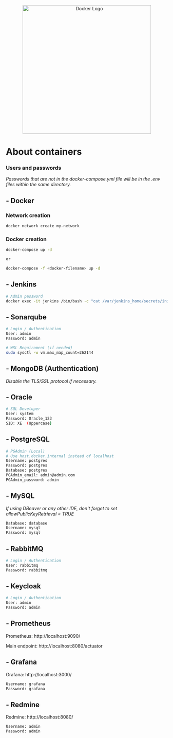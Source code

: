 <p align="center">
  <img src="https://i.imgur.com/z6SRxKv.jpg" width="400" alt="Docker Logo" />
</p>

# About  containers

### Users and passwords

<em>Passwords that are not in the docker-compose.yml file will be in the .env files within the same directory.</em>

## - Docker

### Network creation

```bash
docker network create my-network
```

### Docker creation

```bash
docker-compose up -d

or

docker-compose -f <docker-filename> up -d
```

## - Jenkins

```bash
# Admin password
docker exec -it jenkins /bin/bash -c "cat /var/jenkins_home/secrets/initialAdminPassword"
```

## - Sonarqube

```bash
# Login / Authentication
User: admin
Password: admin

# WSL Requirement (if needed)
sudo sysctl -w vm.max_map_count=262144
```

## - MongoDB (Authentication)

<em>Disable the TLS/SSL protocol if necessary.</em>


## - Oracle

```bash
# SQL Developer
User: system
Password: Oracle_123
SID: XE  (Uppercase)
```

## - PostgreSQL

```bash
# PGAdmin (Local)
# Use host.docker.internal instead of localhost
Username: postgres
Password: postgres
Database: postgres
PGAdmin_email: admin@admin.com
PGAdmin_password: admin
```

## - MySQL

<em>If using DBeaver or any other IDE, don't forget to set allowPublicKeyRetrieval = TRUE </em>

```bash
Database: database
Username: mysql
Password: mysql
```

## - RabbitMQ

```bash
# Login / Authentication
User: rabbitmq
Password: rabbitmq
```

## - Keycloak

```bash
# Login / Authentication
User: admin
Password: admin
```

## - Prometheus


Prometheus: http://localhost:9090/

Main endpoint: http://localhost:8080/actuator

## - Grafana

Grafana: http://localhost:3000/

```bash
Username: grafana
Password: grafana
```

## - Redmine

Redmine: http://localhost:8080/

```bash
Username: admin
Password: admin
```
